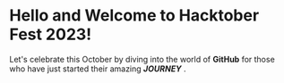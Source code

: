 # **Hello and Welcome to Hacktober Fest 2023!**<br>
Let's celebrate this October by diving into the world of **GitHub** for those who have just started their amazing _**JOURNEY**_ .
